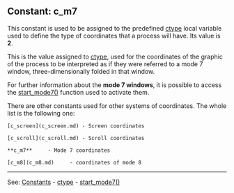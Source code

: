 Constant: **c_m7**
---------------------------------------


This constant is used to be assigned to the predefined [ctype](local_ctype.md) local variable used to define the type of coordinates that a process will have. Its value is **2**.

This is the value assigned to [ctype](local_ctype.md), used for the coordinates of the graphic of the process to be interpreted as if they were referred to a mode 7 window, three-dimensionally folded in that window.

For further information about the **mode 7 windows**, it is possible to access the [start_mode7()](start_mode7().md) function used to activate them.

There are other constants used for other systems of coordinates.
The whole list is the following one:

    [c_screen](c_screen.md) - Screen coordinates

    [c_scroll](c_scroll.md) - Scroll coordinates

    **c_m7**     - Mode 7 coordinates

    [c_m8](c_m8.md)     - coordinates of mode 8


---------------------------------------
See: [Constants](constants_predefined.md) - [ctype](local_ctype.md) - [start_mode7()](start_mode7().md)

